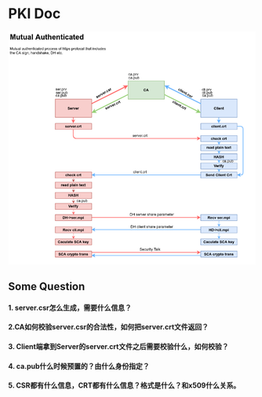 # PKI Doc

![Mutual Authenticated](./image/mutual_auth.png)

## Some Question

#### 1. server.csr怎么生成，需要什么信息？



#### 2.CA如何校验server.csr的合法性，如何把server.crt文件返回？



#### 3. Client端拿到Server的server.crt文件之后需要校验什么，如何校验？



#### 4. ca.pub什么时候预置的？由什么身份指定？



#### 5. CSR都有什么信息，CRT都有什么信息？格式是什么？和x509什么关系。